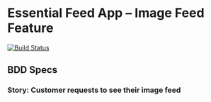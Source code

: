 # Essential Feed App – Image Feed Feature

[![Build Status](https://travis-ci.com/cmromeo/EssentialFeed.svg?branch=main)](https://travis-ci.com/cmromeo/EssentialFeed)


## BDD Specs

### Story: Customer requests to see their image feed
